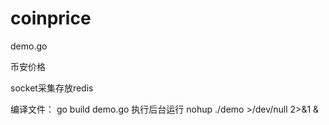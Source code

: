 # coinprice

demo.go

币安价格

socket采集存放redis

编译文件： go build demo.go
执行后台运行 nohup ./demo >/dev/null 2>&1 &